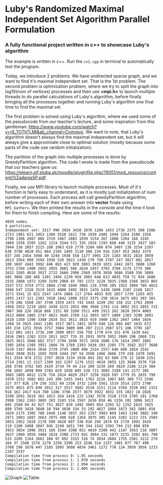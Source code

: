 # Luby's Randomized Maximal Independent Set Algorithm Parallel Formulation

### A fully functional project written in c++ to showcase Luby's algorithm

The example is written in c++. Run the ```cv1.cpp``` in terminal to automatically test the program.

Today, we introduce 2 problems. We have undirected sparse graph, and we want to find it's maximal independent set. That is the 1st problem. The second problem is optimization problem, where we try to split the graph into log10(num of vertices) processes and then use **<mpi.h>** to launch multiple threads to do parallel calculations of Luby's algorithm, before finally bringing all the processes together and running Luby's algorithm one final time to find the maximal set. 

The first problem is solved using Luby's algorithm, where we used some of the pseudocode from our teacher's lecture, and some inspiration from this gentleman: https://www.youtube.com/watch?v=r9_TOThTLMI&ab_channel=Comrevo.
We want to note, that Luby's algorithm doesn't always find the maximal independent set, but it will always give a approximate close to optimal solution (mostly because some parts of the code use random initialization).

The partition of the graph into multiple processes is done by GreedyPartition algorithm. The code I wrote is made from the pseudocode that our teachers gave us: https://elearn.elf.stuba.sk/moodle/pluginfile.php/76051/mod_resource/content/1/ZadaniaSP.pdf.

Finally, we use MPI library to launch multiple processes. Most of it's function is fairly easy to understand, as it is mostly just initialization of num number of processes. Each process will call greedyPartition algorithm, before writing each of their own answer into **vector<int>** finale using ```MPI_Gatherv```.
We then printed the results in the console and the time it took for them to finish compiling.
Here are some of the results:

```
4039 nodes.
4 partitions.
Independent set: 3217 996 3954 3450 2876 1206 1453 2736 2375 390 1586 3723 1901 621 3453 1386 3520 1821 730 1930 2405 1944 1264 3206 1558 2798 1306 2667 866 3729 3467 2883 1939 3154 267 1808 1304 168 3245 1869 1556 2595 1262 1224 2544 571 335 1924 1193 668 440 3125 3427 183 3944 338 1857 3215 208 1963 610 2770 3284 606 874 3407 138 3254 2287 638 3798 4028 951 864 2195 1495 3110 386 234 916 3267 453 2682 1579 837 245 2454 3498 49 3244 1938 550 1177 3991 225 1103 3631 2824 3059 2613 3564 909 3594 1936 520 3023 1430 279 790 3787 247 3817 681 2017 108 1697 2443 3992 846 883 427 920 3893 3839 1031 2442 1071 3600 1268 3753 2704 1400 2852 3955 3681 566 2634 2457 3703 3704 3175 1775 300 2632 3585 4010 3917 2732 2660 2996 2569 3978 3650 3686 3589 356 3889 485 3066 288 405 1301 3494 1239 958 3905 648 613 4035 759 71 934 1686 2535 2888 1072 3289 3199 2968 45 702 1372 3228 3935 2360 1566 3653 865 1537 572 3754 3772 2804 2740 1949 3965 139 3709 205 1932 3894 709 4015 3846 547 1326 2519 1615 4008 3492 3015 1476 1438 1696 2107 2168 1817 3271 3541 15 821 2547 1474 1068 117 2764 4033 935 2857 1739 1203 455 2855 1417 321 2382 3910 1842 2808 3323 3375 250 3614 3475 601 393 301 1178 286 1568 287 3749 3359 2472 743 3445 3249 293 156 152 1763 2899 1950 3552 2219 1855 3430 3133 2015 906 3946 1742 114 3092 253 2055 715 3967 368 226 3816 860 1151 60 3260 3511 499 1913 262 3820 3974 4003 2612 4004 1865 2747 4022 3645 2769 112 3055 1077 1089 1263 3296 2891 2818 1350 1398 3388 2834 351 3811 3815 929 3400 1362 2847 1464 1034 1394 34 3925 2441 1105 3317 3071 3451 2079 448 126 666 807 3432 672 103 210 1251 3916 3757 3984 3809 806 207 2113 2987 671 106 3795 187 3112 801 1411 3736 240 2998 4037 556 750 1770 674 151 476 1439 642 2816 2961 2262 3153 2811 1627 735 35 2931 3979 3952 3999 196 2860 731 2825 3621 3660 682 3717 2794 1690 3572 1038 2606 176 1414 2997 1801 2305 2034 1395 3951 2066 70 1769 2383 3436 193 2265 775 3582 3527 3698 3539 3167 4024 2016 3739 3745 2080 406 2524 2557 646 608 1854 2541 2842 3048 3531 1503 3939 3444 297 54 3560 1466 3666 379 248 2470 3491 911 3354 974 2722 2767 3028 3134 3936 891 282 63 660 270 12 1830 2251 2714 1581 11 1517 1389 163 1297 1276 1521 4018 3855 125 3688 3576 710 268 3748 3762 585 3429 3734 79 44 214 209 3230 269 3829 2186 1119 384 358 1892 2699 899 3765 829 1658 605 530 721 3603 3189 141 2177 385 3665 1805 4012 1176 758 2814 4029 2917 3250 3928 597 1779 55 2835 799 1970 1552 1602 602 243 206 1455 3441 1762 3216 1967 685 309 772 2596 327 377 826 179 256 3352 69 2358 3732 2269 3561 1519 3514 2373 2790 3575 4021 875 699 2012 317 3517 3682 3516 3151 2114 3784 3328 692 1152 918 162 2417 624 700 1286 3796 2577 3879 3922 3031 155 1022 18 2826 3290 2691 3619 362 1013 264 1416 223 1342 3570 3310 1719 2705 191 1760 3990 1562 2263 3865 283 3183 534 3597 2636 858 46 1336 201 3006 3413 665 1560 84 43 927 751 3827 820 1492 3003 854 2293 52 1252 2025 1925 889 3769 3418 3848 10 594 3030 334 33 292 4027 1094 1073 562 3801 656 1629 2175 3305 780 2448 1140 3937 263 2297 3983 869 1463 1246 3882 190 2971 1093 1607 3663 2975 480 928 1364 3875 305 1145 3282 1223 215 2505 3853 2952 2828 2178 590 3620 607 336 816 294 1874 93 2739 1091 3439 219 1180 3408 3047 945 2249 1651 749 344 1542 3393 744 213 880 859 3953 3854 1096 3911 160 3544 3398 851 4019 3389 442 1147 3563 218 3807 3637 1969 3859 3404 1834 2580 2733 691 3044 331 1873 3235 3202 841 798 533 2205 1164 3661 166 97 892 3315 316 74 3834 2684 1755 2581 3212 274 164 37 2588 1576 1270 2258 3390 153 1546 314 1157 1401 877 767 490 3768 298 1678 447 2185 1095 3608 4034 3461 1272 778 124 3959 3856 1233 2197 3537
Compilation time from process 0: 1.95 seconds
Compilation time from process 1: 1.978 seconds
Compilation time from process 2: 1.994 seconds
Compilation time from process 3: 2.005 seconds
```

![Graph](https://imgur.com/mGjNdBt.png)
![Table](https://imgur.com/aDG19dq.png)